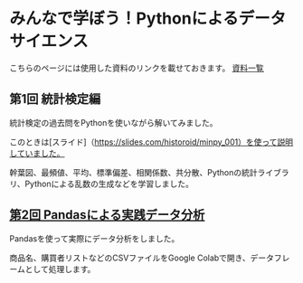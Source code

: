 # みんなで学ぼう！Pythonによるデータサイエンス

こちらのページには使用した資料のリンクを載せておきます。
[資料一覧](https://drive.google.com/drive/folders/14A4q8y1geoE5NtNBBcoC7a3JGgVbp0Ie?usp=sharing)


## 第1回 統計検定編

統計検定の過去問をPythonを使いながら解いてみました。

このときは[スライド]（https://slides.com/historoid/minpy_001）を使って説明していました。

幹葉図、最頻値、平均、標準偏差、相関係数、共分散、Pythonの統計ライブラリ、Pythonによる乱数の生成などを学習しました。

## [第2回 Pandasによる実践データ分析](https://drive.google.com/drive/folders/1gqjQMIH8niBDROPrlzrCa6HT0NxQKtfd?usp=sharing)

Pandasを使って実際にデータ分析をしました。

商品名、購買者リストなどのCSVファイルをGoogle Colabで開き、データフレームとして処理します。


